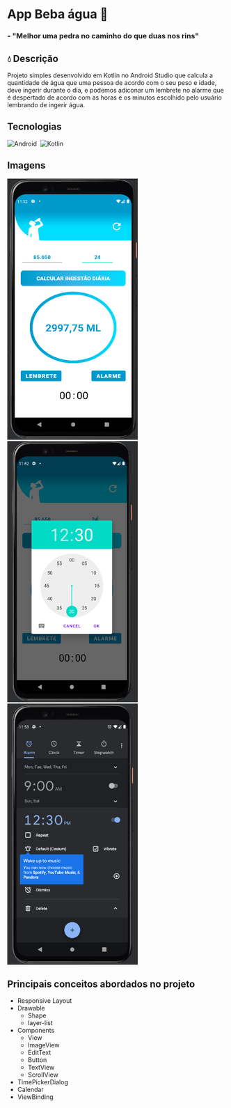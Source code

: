 # App Beba água 🚰
### - "Melhor uma pedra no caminho do que duas nos rins"


## 💧 Descrição
Projeto simples desenvolvido em Kotlin no Android Studio que calcula a quantidade de água que uma pessoa de acordo com o seu peso e idade, deve ingerir durante o dia, e podemos adiconar um lembrete no alarme que é despertado de acordo com as horas e os minutos escolhido pelo usuário lembrando de ingerir água.

## Tecnologias
![Android](https://img.shields.io/badge/-Android-05122A?style=flat&logo=android)&nbsp;
![Kotlin](https://img.shields.io/badge/-Kotlin-05122A?style=flat&logo=kotlin)&nbsp;

## Imagens
 <img src="https://github.com/GabrielNicodemos/app-beber-agua/blob/main/img/tela1.png" width="300" height="600">
 <img src="https://github.com/GabrielNicodemos/app-beber-agua/blob/main/img/tela2.png" width="300" height="600">
  <img src="https://github.com/GabrielNicodemos/app-beber-agua/blob/main/img/tela3.png" width="300" height="600">

## Principais conceitos abordados no projeto
 - Responsive Layout
 - Drawable
    - Shape
    - layer-list   
 - Components
    - View
    - ImageView
    - EditText
    - Button
    - TextView
    - ScrollView
 - TimePickerDialog
 - Calendar
 - ViewBinding
